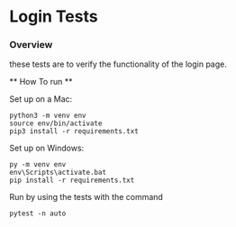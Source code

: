 # Login Tests 

### Overview 
these tests are to verify the functionality of the login page.

** How To run **

Set up on a Mac:
```
python3 -m venv env
source env/bin/activate
pip3 install -r requirements.txt
```

Set up on Windows:
```
py -m venv env
env\Scripts\activate.bat
pip install -r requirements.txt
```
Run by using the tests with the command 
```
pytest -n auto 
```